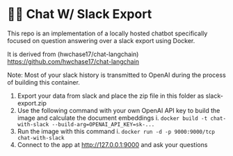 # 🦜️🔗 Chat W/ Slack Export

This repo is an implementation of a locally hosted chatbot specifically focused on question answering over a slack export using Docker.

It is derived from (hwchase17/chat-langchain) https://github.com/hwchase17/chat-langchain

Note: Most of your slack history is transmitted to OpenAI during the process of building this container.

1. Export your data from slack and place the zip file in this folder as slack-export.zip
2. Use the following command with your own OpenAI API key to build the image and calculate the document embeddings
   i. `docker build -t chat-with-slack --build-arg=OPENAI_API_KEY=sk-...`
3. Run the image with this command
   i. `docker run -d -p 9000:9000/tcp chat-with-slack`
4. Connect to the app at http://127.0.0.1:9000 and ask your questions

